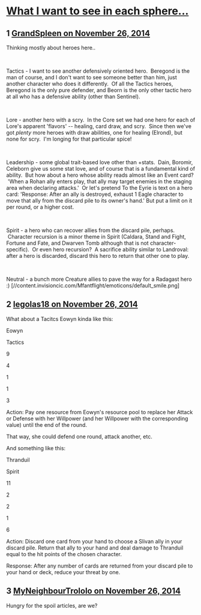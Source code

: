 # [What I want to see in each sphere...](https://community.fantasyflightgames.com/topic/127875-what-i-want-to-see-in-each-sphere/)

## 1 [GrandSpleen on November 26, 2014](https://community.fantasyflightgames.com/topic/127875-what-i-want-to-see-in-each-sphere/?do=findComment&comment=1347167)

Thinking mostly about heroes here..

 

Tactics - I want to see another defensively oriented hero.  Beregond is the man of course, and I don't want to see someone better than him, just another character who does it differently.  Of all the Tactics heroes, Beregond is the only pure defender, and Beorn is the only other tactic hero at all who has a defensive ability (other than Sentinel).

 

Lore - another hero with a scry.  In the Core set we had one hero for each of Lore's apparent 'flavors' -- healing, card draw, and scry.  Since then we've got *plenty* more heroes with draw abilities, one for healing (Elrond), but none for scry.  I'm longing for that particular spice!

 

Leadership - some global trait-based love other than +stats.  Dain, Boromir, Celeborn give us some stat love, and of course that is a fundamental kind of ability.  But how about a hero whose ability reads almost like an Event card?  'When a Rohan ally enters play, that ally may target enemies in the staging area when declaring attacks.'  Or let's pretend To the Eyrie is text on a hero card: 'Response: After an ally is destroyed, exhaust 1 Eagle character to move that ally from the discard pile to its owner's hand.' But put a limit on it per round, or a higher cost.

 

Spirit - a hero who can recover allies from the discard pile, perhaps.  Character recursion is a minor theme in Spirit (Caldara, Stand and Fight, Fortune and Fate, and Dwarven Tomb although that is not character-specific).  Or even hero recursion?  A sacrifice ability similar to Landroval: after a hero is discarded, discard this hero to return that other one to play.

 

Neutral - a bunch more Creature allies to pave the way for a Radagast hero :) [//content.invisioncic.com/Mfantflight/emoticons/default_smile.png]

## 2 [legolas18 on November 26, 2014](https://community.fantasyflightgames.com/topic/127875-what-i-want-to-see-in-each-sphere/?do=findComment&comment=1347210)

What about a Tacitcs Eowyn kinda like this:

Eowyn

Tactics

9

4

1

1

3

Action: Pay one resource from Eowyn's resource pool to replace her Attack or Defense with her Willpower (and her Willpower with the corresponding value) until the end of the round.

That way, she could defend one round, attack another, etc.

And something like this:

Thranduil

Spirit

11

2

2

1

6

Action: Discard one card from your hand to choose a Slivan ally in your discard pile. Return that ally to your hand and deal damage to Thranduil equal to the hit points of the chosen character.

Response: After any number of cards are returned from your discard pile to your hand or deck, reduce your threat by one.

## 3 [MyNeighbourTrololo on November 26, 2014](https://community.fantasyflightgames.com/topic/127875-what-i-want-to-see-in-each-sphere/?do=findComment&comment=1347215)

Hungry for the spoil articles, are we?

